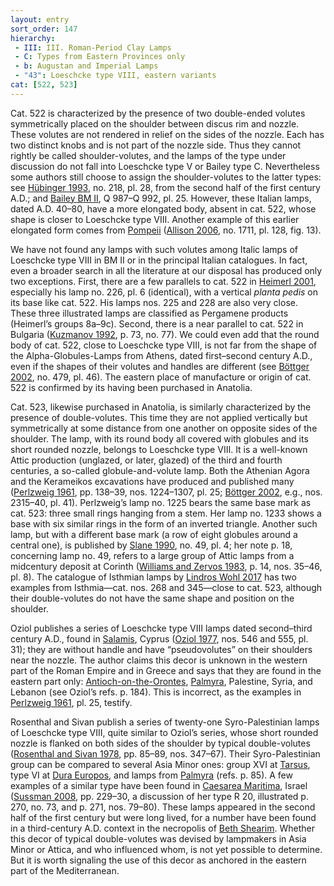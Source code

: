 ```yaml
---
layout: entry
sort_order: 147
hierarchy:
 - III: III. Roman-Period Clay Lamps
 - C: Types from Eastern Provinces only
 - b: Augustan and Imperial Lamps
 - "43": Loeschcke type VIII, eastern variants
cat: [522, 523]
---
```


Cat. 522 is characterized by the presence of two double-ended volutes symmetrically placed on the shoulder between discus rim and nozzle. These volutes are not rendered in relief on the sides of the nozzle. Each has two distinct knobs and is not part of the nozzle side. Thus they cannot rightly be called shoulder-volutes, and the lamps of the type under discussion do not fall into Loeschcke type V or Bailey type C. Nevertheless some authors still choose to assign the shoulder-volutes to the latter types: see <a href='../../bibliography/#hubinger-1993'>Hübinger 1993</a>, no. 218, pl. 28, from the second half of the first century A.D.; and <a href='../../bibliography/#bailey-bm-ii'>Bailey BM II</a>, Q 987–Q 992, pl. 25. However, these Italian lamps, dated A.D. 40–80, have a more elongated body, absent in cat. 522, whose shape is closer to Loeschcke type VIII. Another example of this earlier elongated form comes from <a href='../../map/#loc_433032'>Pompeii</a> (<a href='../../bibliography/#allison-2006'>Allison 2006</a>, no. 1711, pl. 128, fig. 13).

We have not found any lamps with such volutes among Italic lamps of Loeschcke type VIII in BM II or in the principal Italian catalogues. In fact, even a broader search in all the literature at our disposal has produced only two exceptions. First, there are a few parallels to cat. 522 in <a href='../../bibliography/#heimerl-2001'>Heimerl 2001</a>, especially his lamp no. 226, pl. 6 (identical), with a vertical *planta pedis* on its base like cat. 522. His lamps nos. 225 and 228 are also very close. These three illustrated lamps are classified as Pergamene products (Heimerl’s groups 8a–9c). Second, there is a near parallel to cat. 522 in Bulgaria (<a href='../../bibliography/#Kuzmanov-1992'>Kuzmanov 1992</a>, p. 73, no. 77). We could even add that the round body of cat. 522, close to Loeschcke type VIII, is not far from the shape of the Alpha-Globules-Lamps from Athens, dated first–second century A.D., even if the shapes of their volutes and handles are different (see <a href='../../bibliography/#bottger-2002'>Böttger 2002</a>, no. 479, pl. 46). The eastern place of manufacture or origin of cat. 522 is confirmed by its having been purchased in Anatolia.

Cat. 523, likewise purchased in Anatolia, is similarly characterized by the presence of double-volutes. This time they are not applied vertically but symmetrically at some distance from one another on opposite sides of the shoulder. The lamp, with its round body all covered with globules and its short rounded nozzle, belongs to Loeschcke type VIII. It is a well-known Attic production (unglazed, or later, glazed) of the third and fourth centuries, a so-called globule-and-volute lamp. Both the Athenian Agora and the Kerameikos excavations have produced and published many (<a href='../../bibliography/#perlzweig-1961'>Perlzweig 1961</a>, pp. 138–39, nos. 1224–1307, pl. 25; <a href='../../bibliography/#bottger-2002'>Böttger 2002</a>, e.g., nos. 2315–40, pl. 41). Perlzweig’s lamp no. 1225 bears the same base mark as cat. 523: three small rings hanging from a stem. Her lamp no. 1233 shows a base with six similar rings in the form of an inverted triangle. Another such lamp, but with a different base mark (a row of eight globules around a central one), is published by <a href='../../bibliography/#slane-1990'>Slane 1990</a>, no. 49, pl. 4; her note p. 18, concerning lamp no. 49, refers to a large group of Attic lamps from a midcentury deposit at Corinth (<a href='../../bibliography/#williams-zervos-1983'>Williams and Zervos 1983</a>, p. 14, nos. 35–46, pl. 8). The catalogue of Isthmian lamps by <a href='../../bibliography/#lindros-wohl-2017'>Lindros Wohl 2017</a> has two examples from Isthmia—cat. nos. 268 and 345—close to cat. 523, although their double-volutes do not have the same shape and position on the shoulder.

Oziol publishes a series of Loeschcke type VIII lamps dated second–third century A.D., found in <a href='../../map/#loc_707617'>Salamis</a>, Cyprus (<a href='../../bibliography/#oziol-1977'>Oziol 1977</a>, nos. 546 and 555, pl. 31); they are without handle and have “pseudovolutes” on their shoulders near the nozzle. The author claims this decor is unknown in the western part of the Roman Empire and in Greece and says that they are found in the eastern part only: <a href='../../map/#loc_658381'>Antioch-on-the-Orontes</a>, <a href='../../map/#loc_668331'>Palmyra</a>, Palestine, Syria, and Lebanon (see Oziol’s refs. p. 184). This is incorrect, as the examples in <a href='../../bibliography/#perlzweig-1961'>Perlzweig 1961</a>, pl. 25, testify.

Rosenthal and Sivan publish a series of twenty-one Syro-Palestinian lamps of Loeschcke type VIII, quite similar to Oziol’s series, whose short rounded nozzle is flanked on both sides of the shoulder by typical double-volutes (<a href='../../bibliography/#rosenthal-sivan-1978'>Rosenthal and Sivan 1978</a>, pp. 85–89, nos. 347–67). Their Syro-Palestinian group can be compared to several Asia Minor ones: group XVI at <a href='../../map/#loc_648789'>Tarsus</a>, type VI at <a href='../../map/#loc_893990'>Dura Europos</a>, and lamps from <a href='../../map/#loc_668331'>Palmyra</a> (refs. p. 85). A few examples of a similar type have been found in <a href='../../map/#loc_678401'>Caesarea Maritima</a>, Israel (<a href='../../bibliography/#sussman-2008'>Sussman 2008</a>, pp. 229–30, a discussion of her type R 20, illustrated p. 270, no. 73, and p. 271, nos. 79–80). These lamps appeared in the second half of the first century but were long lived, for a number have been found in a third-century A.D. context in the necropolis of <a href='../../map/#loc_678063'>Beth Shearim</a>. Whether this decor of typical double-volutes was devised by lampmakers in Asia Minor or Attica, and who influenced whom, is not yet possible to determine. But it is worth signaling the use of this decor as anchored in the eastern part of the Mediterranean.
